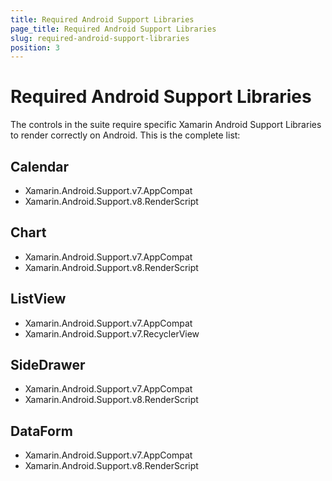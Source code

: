 ```yaml
---
title: Required Android Support Libraries
page_title: Required Android Support Libraries
slug: required-android-support-libraries
position: 3
---
```


# Required Android Support Libraries

The controls in the suite require specific Xamarin Android Support Libraries to render correctly on Android. This is the complete list:

## Calendar

* Xamarin.Android.Support.v7.AppCompat
* Xamarin.Android.Support.v8.RenderScript

## Chart

* Xamarin.Android.Support.v7.AppCompat
* Xamarin.Android.Support.v8.RenderScript

## ListView

* Xamarin.Android.Support.v7.AppCompat
* Xamarin.Android.Support.v7.RecyclerView

## SideDrawer

* Xamarin.Android.Support.v7.AppCompat
* Xamarin.Android.Support.v8.RenderScript

## DataForm

* Xamarin.Android.Support.v7.AppCompat
* Xamarin.Android.Support.v8.RenderScript